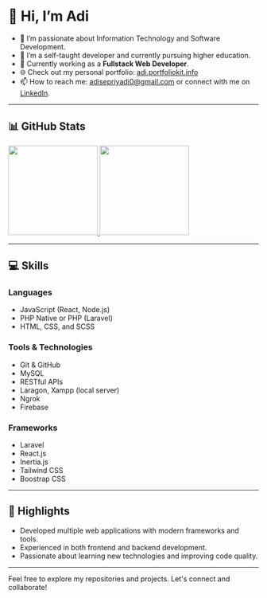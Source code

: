 # **👋 Hi, I’m Adi**
- 👀 I’m passionate about Information Technology and Software Development.
- 🌱 I’m a self-taught developer and currently pursuing higher education.
- 💼 Currently working as a **Fullstack Web Developer**.
- 🌐 Check out my personal portfolio: [adi.portfoliokit.info](https://adi.portfoliokit.info)
- 📫 How to reach me: adisepriyadi0@gmail.com or connect with me on [LinkedIn](https://www.linkedin.com/in/adisepriyadi/).

---

## **📊 GitHub Stats**
<p align="left">
<a href="https://github.com/Adiissep">
  <img height="180em" src="https://github-readme-stats-eight-theta.vercel.app/api?username=Adiissep&show_icons=true&theme=algolia&include_all_commits=true&count_private=true"/>
  <img height="180em" src="https://github-readme-stats-eight-theta.vercel.app/api/top-langs/?username=Adiissep&layout=compact&langs_count=8&theme=algolia"/>
</a>
</p>

---

## **💻 Skills**
### **Languages**
- JavaScript (React, Node.js)
- PHP Native or PHP (Laravel)
- HTML, CSS, and SCSS

### **Tools & Technologies**
- Git & GitHub
- MySQL
- RESTful APIs
- Laragon, Xampp (local server)
- Ngrok
- Firebase

### **Frameworks**
- Laravel
- React.js
- Inertia.js
- Tailwind CSS
- Boostrap CSS

---

## **🌟 Highlights**
- Developed multiple web applications with modern frameworks and tools.
- Experienced in both frontend and backend development.
- Passionate about learning new technologies and improving code quality.

---

Feel free to explore my repositories and projects. Let's connect and collaborate!

<!---
Adiissep/Adiissep is a ✨ special ✨ repository because its `README.md` (this file) appears on your GitHub profile.
You can click the Preview link to take a look at your changes.
--->
